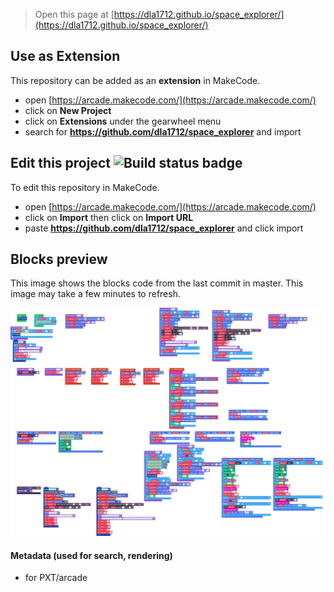  


> Open this page at [https://dla1712.github.io/space_explorer/](https://dla1712.github.io/space_explorer/)

## Use as Extension

This repository can be added as an **extension** in MakeCode.

* open [https://arcade.makecode.com/](https://arcade.makecode.com/)
* click on **New Project**
* click on **Extensions** under the gearwheel menu
* search for **https://github.com/dla1712/space_explorer** and import

## Edit this project ![Build status badge](https://github.com/dla1712/space_explorer/workflows/MakeCode/badge.svg)

To edit this repository in MakeCode.

* open [https://arcade.makecode.com/](https://arcade.makecode.com/)
* click on **Import** then click on **Import URL**
* paste **https://github.com/dla1712/space_explorer** and click import

## Blocks preview

This image shows the blocks code from the last commit in master.
This image may take a few minutes to refresh.

![A rendered view of the blocks](https://github.com/dla1712/space_explorer/raw/master/.github/makecode/blocks.png)

#### Metadata (used for search, rendering)

* for PXT/arcade
<script src="https://makecode.com/gh-pages-embed.js"></script><script>makeCodeRender("{{ site.makecode.home_url }}", "{{ site.github.owner_name }}/{{ site.github.repository_name }}");</script>
